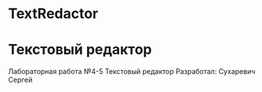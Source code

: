 # TextRedactor
# Текстовый редактор
Лабораторная работа №4-5 Текстовый редактор
Разработал: Сухаревич Сергей
